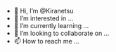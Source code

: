 - 👋 Hi, I’m @Kiranetsu
- 👀 I’m interested in ...
- 🌱 I’m currently learning ...
- 💞️ I’m looking to collaborate on ...
- 📫 How to reach me ...

<!---
Kiranetsu/Kiranetsu is a ✨ special ✨ repository because its `README.md` (this file) appears on your GitHub profile.
You can click the Preview link to take a look at your changes.
--->
